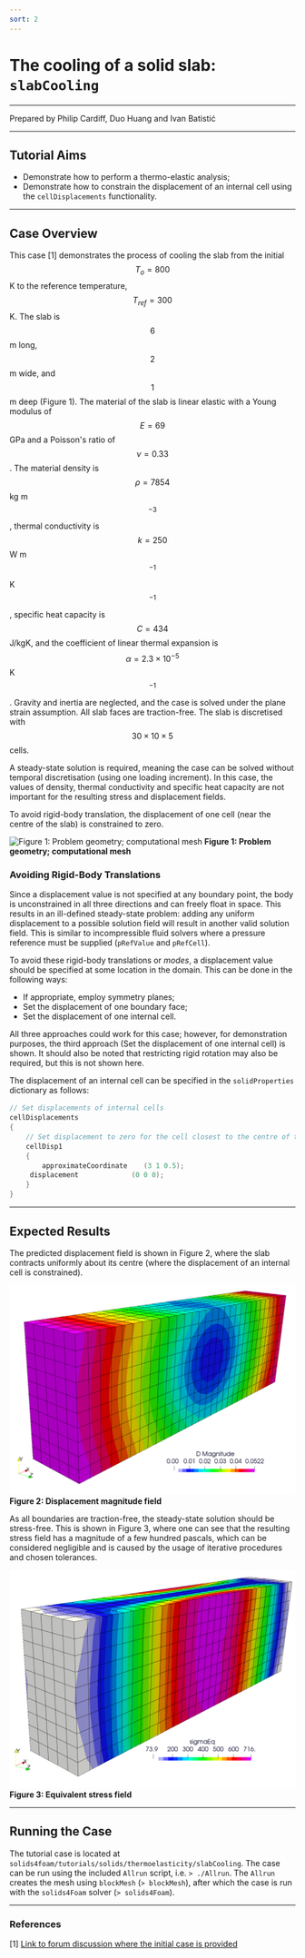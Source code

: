 ```yaml
---
sort: 2
---
```


# The cooling of a solid slab: `slabCooling`

---

Prepared by Philip Cardiff, Duo Huang and Ivan Batistić

---

## Tutorial Aims

- Demonstrate how to perform a thermo-elastic analysis;
- Demonstrate how to constrain the displacement of an internal cell using the
  `cellDisplacements` functionality.

---

## Case Overview

This case [1] demonstrates the process of cooling the slab from the initial
$$T_o = 800$$ K to the reference temperature, $$T_{ref} = 300$$ K. The slab is
$$6$$ m long, $$2$$ m wide, and $$1$$ m deep (Figure 1). The material of the
slab is linear elastic with a Young modulus of $$E = 69$$ GPa and a Poisson's
ratio of $$\nu = 0.33$$. The material density is $$\rho=7854$$ kg m$$^{-3}$$,
thermal conductivity is $$k=250$$ W m$$^{-1}$$ K$$^{-1}$$, specific heat
capacity is $$C = 434$$ J/kgK, and the coefficient of linear thermal expansion
is $$\alpha = 2.3\times 10^{-5}$$ K$$^{-1}$$. Gravity and inertia are neglected,
and the case is solved under the plane strain assumption. All slab faces are
traction-free. The slab is discretised with $$30 \times 10 \times 5$$ cells.

A steady-state solution is required, meaning the case can be solved without
temporal discretisation (using one loading increment). In this case, the values
of density, thermal conductivity and specific heat capacity are not important
for the resulting stress and displacement fields.

To avoid rigid-body translation, the displacement of one cell (near the centre
of the slab) is constrained to zero.

![Figure 1: Problem geometry; computational
mesh](./images/slabCooling-geometry.png)
**Figure 1: Problem geometry; computational mesh**

### Avoiding Rigid-Body Translations

Since a displacement value is not specified at any boundary point, the body is
unconstrained in all three directions and can freely float in space. This
results in an ill-defined steady-state problem: adding any uniform displacement
to a possible solution field will result in another valid solution field. This
is similar to incompressible fluid solvers where a pressure reference must be
supplied (`pRefValue` and `pRefCell`).

To avoid these rigid-body translations or _modes_, a displacement value should
be specified at some location in the domain. This can be done in the following
ways:

- If appropriate, employ symmetry planes;
- Set the displacement of one boundary face;
- Set the displacement of one internal cell.

All three approaches could work for this case; however, for demonstration
purposes, the third approach (Set the displacement of one internal cell) is
shown. It should also be noted that restricting rigid rotation may also be
required, but this is not shown here.

The displacement of an internal cell can be specified in the `solidProperties`
dictionary as follows:

```c++
// Set displacements of internal cells
cellDisplacements
{
    // Set displacement to zero for the cell closest to the centre of the block
    cellDisp1
    {
        approximateCoordinate    (3 1 0.5);
     displacement             (0 0 0);
    }
}
```

---

## Expected Results

The predicted displacement field is shown in Figure 2, where the slab contracts
uniformly about its centre (where the displacement of an internal cell is
constrained).

![Figure 2: Displacement magnitude field](./images/slabCooling-D.png)
**Figure 2: Displacement magnitude field**

As all boundaries are traction-free, the steady-state solution should be
stress-free. This is shown in Figure 3, where one can see that the resulting
stress field has a magnitude of a few hundred pascals, which can be considered
negligible and is caused by the usage of iterative procedures and chosen
tolerances.

![Figure 3: Equivalent stress field](./images/slabCooling-sigmaEq.png)
**Figure 3: Equivalent stress field**

---

## Running the Case

The tutorial case is located at
`solids4foam/tutorials/solids/thermoelasticity/slabCooling`. The case can be run
using the included `Allrun` script, i.e. `> ./Allrun`. The `Allrun` creates the
mesh using `blockMesh` (`> blockMesh`), after which the case is run with the
`solids4Foam` solver (`> solids4Foam`).

---

### References

[1]
[Link to forum discussion where the initial case is provided](https://www.cfd-online.com/Forums/openfoam-community-contributions/126706-support-thread-solid-mechanics-solvers-added-openfoam-extend-22.html#post726239)
